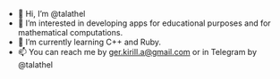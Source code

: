 - 👋 Hi, I’m @talathel
- 👀 I’m interested in developing apps for educational purposes and for mathematical computations.
- 🌱 I’m currently learning C++ and Ruby.
- 📫 You can reach me by ger.kirill.a@gmail.com or in Telegram by @talathel

<!---
- 💞️ I’m looking to collaborate on ...
talathel/talathel is a ✨ special ✨ repository because its `README.md` (this file) appears on your GitHub profile.
You can click the Preview link to take a look at your changes.
--->
